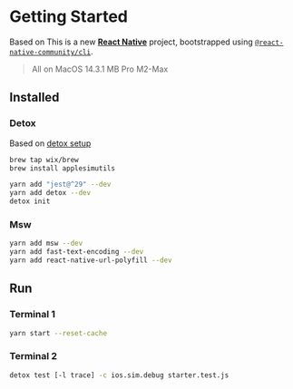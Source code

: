 # Getting Started

Based on This is a new [**React Native**](https://reactnative.dev) project, bootstrapped using [`@react-native-community/cli`](https://github.com/react-native-community/cli).

>All on MacOS 14.3.1
>MB Pro M2-Max

## Installed

### Detox

Based on [detox setup](https://wix.github.io/Detox/docs/introduction/environment-setup/)

```bash
brew tap wix/brew
brew install applesimutils

yarn add "jest@^29" --dev
yarn add detox --dev
detox init
```

### Msw

```bash
yarn add msw --dev
yarn add fast-text-encoding --dev  
yarn add react-native-url-polyfill --dev
```

## Run

### Terminal 1

```bash
yarn start --reset-cache
```

### Terminal 2

```bash
detox test [-l trace] -c ios.sim.debug starter.test.js 
```
